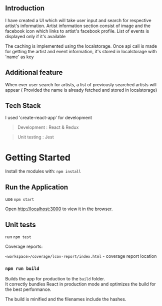 ## Introduction

I have created a UI which will take user input and search for respective artist's information. Artist information section consist of image and the facebook icon which links to artist's facebook profile. List of events is displayed only if it's available

The caching is implemented using the localstorage. Once api call is made for getting the artist and event information, it's stored in localstorage with 'name' as key

## Additional feature

When ever user search for artists, a list of previously searched artists will appear ( Provided the name is already fetched and stored in localstorage)

## Tech Stack

I used 'create-react-app' for development

> Development : React & Redux

> Unit testing : Jest

# Getting Started

Install the modules with: `npm install`

## Run the Application

use `npm start`

Open [http://localhost:3000](http://localhost:3000) to view it in the browser.

## Unit tests

run `npm test`

Coverage reports:

```<workspace>/coverage/lcov-report/index.html``` - coverage report location


### `npm run build`

Builds the app for production to the `build` folder.<br>
It correctly bundles React in production mode and optimizes the build for the best performance.

The build is minified and the filenames include the hashes.<br>

